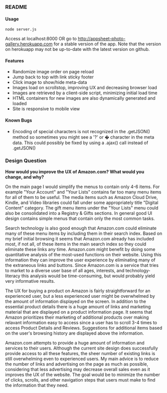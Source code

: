 ### README

#### Usage

`node server.js`

Access at localhost:8000 OR go to http://appsheet-photo-gallery.herokuapp.com for a stable version of the app. Note that the version on herokuapp may not be up-to-date with the latest version on github.


#### Features

* Randomize image order on page reload
* Jump back to top with link sticky footer
* Click image to show/hide meta-data
* Images load on scrollstop, improving UX and decreasing browser load
* Images are retrieved by a client-side script, minimizing initial load time
* HTML containers for new images are also dynamically generated and loaded
* Site is responsive to mobile view

#### Known Bugs

* Encoding of special characters is not recognized in the .getJSON() method so sometimes you might see a '?' or � character in the meta data. This could possibly be fixed by using a .ajax() call instead of .getJSON()

### Design Question

**How would you improve the UX of Amazon.com? What would you change, and why?**

On the main page I would simplify the menus to contain only 4-6 items. For example "Your Account" and "Your Lists" contains far too many menu items for all of them to be useful. The media items such as Amazon Cloud Drive, Kindle, and Video libraries could fall under some appropriately title "Digital Content" category. The gift menu items under the "Your Lists" menu could also be consolidated into a Registry & Gifts sections. In general good UI design contains simple menus that contain only the most common tasks.

Search technology is also good enough that Amazon.com could eliminate many of these menu items by including them in their search index. Based on my brief initial browsing it seems that Amazon.com already has included most, if not all, of these items in the main search index so they could eliminate these links any time. Amazon.com might benefit by doing some quantitative analysis of the most-used functions on their website. Using this information they can improve the user experience by eliminating many of the extraneous links and buttons. Since Amazon.com is a service that tries to market to a diverse user base of all ages, interests, and technology-literacy this analysis would be time-consuming, but would probably yield very informative results.

The UX for buying a product on Amazon is fairly straightforward for an experienced user, but a less experienced user might be overwhelmed by the amount of information displayed on the screen. In addition to the essential product details there is a huge amount of links and marketing material that are displayed on a product information page. It seems that Amazon prioritizes their marketing of additional products over making relavant information easy to access since a user has to scroll 3-4 times to access Product Details and Reviews. Suggestions for additional items based on the user's browsing history are displayed above the information.

Amazon.com attempts to provide a huge amount of information and services to their users. Although the current site design does successfully provide access to all these features, the sheer number of existing links is still overwhelming even to experienced users. My main advice is to reduce the number of links and advertising on the page as much as possible, considering that less advertising may decrease overall sales even as it improves the UX of the website. The goal would be to minimize the number of clicks, scrolls, and other navigation steps that users must make to find the information that they need.
